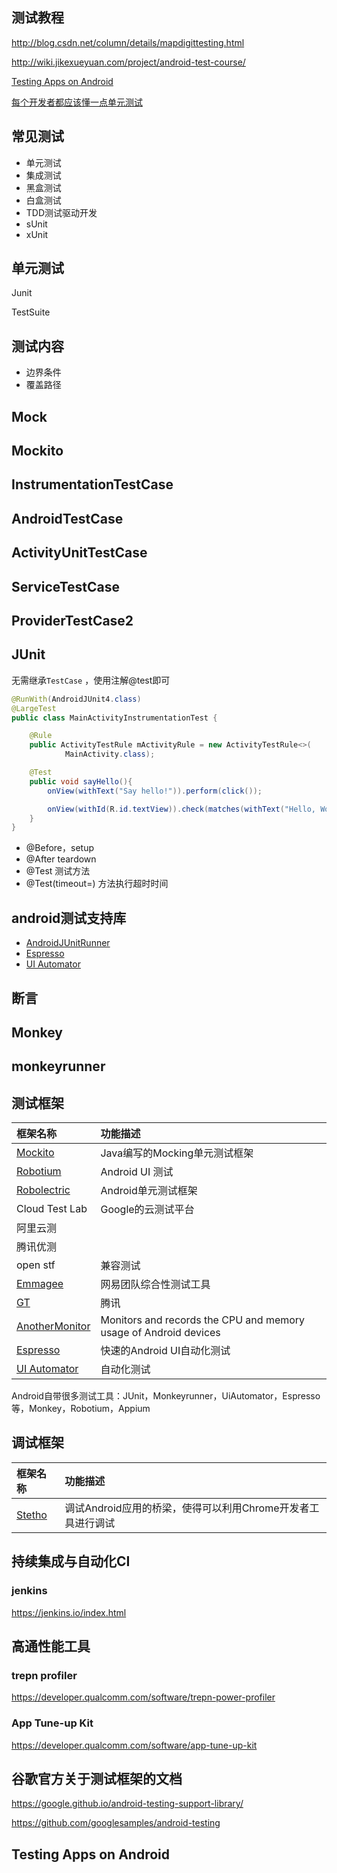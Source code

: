 ## 测试教程

http://blog.csdn.net/column/details/mapdigittesting.html

http://wiki.jikexueyuan.com/project/android-test-course/

[Testing Apps on Android](https://developer.android.google.cn/training/testing/index.html)

[每个开发者都应该懂一点单元测试](http://blog.csdn.net/axi295309066/article/details/54629534)

## 常见测试

- 单元测试
- 集成测试
- 黑盒测试
- 白盒测试
- TDD测试驱动开发
- sUnit
- xUnit

## 单元测试

Junit

TestSuite

## 测试内容

- 边界条件
- 覆盖路径

## Mock

## Mockito

## InstrumentationTestCase

## AndroidTestCase

## ActivityUnitTestCase

## ServiceTestCase

## ProviderTestCase2

## JUnit

无需继承`TestCase` ，使用注解@test即可

```java
@RunWith(AndroidJUnit4.class)
@LargeTest
public class MainActivityInstrumentationTest {

    @Rule
    public ActivityTestRule mActivityRule = new ActivityTestRule<>(
            MainActivity.class);

    @Test
    public void sayHello(){
        onView(withText("Say hello!")).perform(click());

        onView(withId(R.id.textView)).check(matches(withText("Hello, World!")));
    }
}
```

- @Before，setup
- @After teardown
- @Test 测试方法
- @Test(timeout=) 方法执行超时时间

## android测试支持库

- [AndroidJUnitRunner](https://developer.android.google.cn/topic/libraries/testing-support-library/index.html#AndroidJUnitRunner)
- [Espresso](https://developer.android.google.cn/topic/libraries/testing-support-library/index.html#Espresso)
- [UI Automator](https://developer.android.google.cn/topic/libraries/testing-support-library/index.html#UIAutomator)

## 断言

## Monkey

## monkeyrunner

## 测试框架

| 框架名称                                     | 功能描述                                     |
| :--------------------------------------- | :--------------------------------------- |
| [Mockito](https://github.com/mockito/mockito) | Java编写的Mocking单元测试框架                     |
| [Robotium](https://github.com/RobotiumTech/robotium) | Android UI 测试                            |
| [Robolectric](https://github.com/robolectric/robolectric) | Android单元测试框架                            |
| Cloud Test Lab                           | Google的云测试平台                             |
| 阿里云测                                     |                                          |
| 腾讯优测                                     |                                          |
| open stf                                 | 兼容测试                                     |
| [Emmagee](https://github.com/NetEase/Emmagee) | 网易团队综合性测试工具                              |
| [GT](https://github.com/Tencent/GT)      | 腾讯                                       |
| [AnotherMonitor](https://github.com/AntonioRedondo/AnotherMonitor) | Monitors and records the CPU and memory usage of Android devices |
| [Espresso](https://google.github.io/android-testing-support-library/docs/espresso/index.html) | 快速的Android UI自动化测试                       |
| [UI Automator](https://google.github.io/android-testing-support-library/docs/uiautomator/index.html) | 自动化测试                                    |

Android自带很多测试工具：JUnit，Monkeyrunner，UiAutomator，Espresso等，Monkey，Robotium，Appium

## **调试框架**

| 框架名称                                     | 功能描述                                 |
| :--------------------------------------- | :----------------------------------- |
| [Stetho](https://github.com/facebook/stetho) | 调试Android应用的桥梁，使得可以利用Chrome开发者工具进行调试 |

## 持续集成与自动化CI

### jenkins

https://jenkins.io/index.html

## 高通性能工具

### trepn profiler

https://developer.qualcomm.com/software/trepn-power-profiler

### App Tune-up Kit

https://developer.qualcomm.com/software/app-tune-up-kit

## 谷歌官方关于测试框架的文档

https://google.github.io/android-testing-support-library/

https://github.com/googlesamples/android-testing

## Testing Apps on Android




